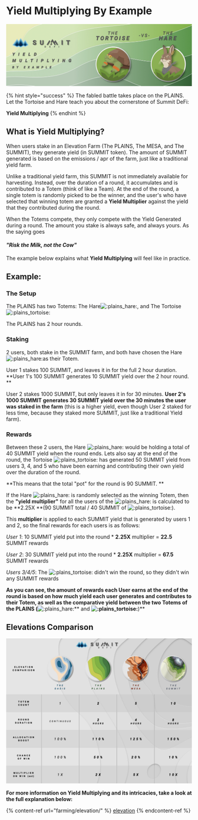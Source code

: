 # Yield Multiplying By Example

![](<.gitbook/assets/Yield Multiplying by Example Masthead.jpg>)

{% hint style="success" %}
The fabled battle takes place on the PLAINS. Let the Tortoise and Hare teach you about the cornerstone of Summit DeFi:

**Yield Multiplying**
{% endhint %}

## What is Yield Multiplying?

When users stake in an Elevation Farm (The PLAINS, The MESA, and The SUMMIT), they generate yield (in SUMMIT token). The amount of SUMMIT generated is based on the emissions / apr of the farm, just like a traditional yield farm.

Unlike a traditional yield farm, this SUMMIT is not immediately available for harvesting. Instead, over the duration of a round, it accumulates and is contributed to a Totem (think of like a Team). At the end of the round, a single totem is randomly picked to be the winner, and the user's who have selected that winning totem are granted a **Yield Multiplier** against the yield that they contributed during the round.

When the Totems compete, they only compete with the Yield Generated during a round. The amount you stake is always safe, and always yours. As the saying goes

#### _**"Risk the Milk, not the Cow"**_

The example below explains what **Yield Multiplying** will feel like in practice.&#x20;

## Example:

### The Setup

The PLAINS has two Totems: The Hare![:plains\_hare:](https://cdn.discordapp.com/emojis/889257298403405895.png?size=96), and The Tortoise![:plains\_tortoise:](https://cdn.discordapp.com/emojis/889257298197901342.png?size=96)

The PLAINS has 2 hour rounds.

### Staking

2 users, both stake in the SUMMIT farm, and both have chosen the Hare![:plains\_hare:](https://cdn.discordapp.com/emojis/889257298403405895.png?size=96)as their Totem.

User 1 stakes 100 SUMMIT, and leaves it in for the full 2 hour duration. **User 1's 100 SUMMIT generates 10 SUMMIT yield over the 2 hour round. **

User 2 stakes 1000 SUMMIT, but only leaves it in for 30 minutes. **User 2's 1000 SUMMIT generates 30 SUMMIT yield over the 30 minutes the user was staked in the farm** (this is a higher yield, even though User 2 staked for less time, because they staked more SUMMIT, just like a traditional Yield farm).&#x20;

### Rewards

Between these 2 users, the Hare ![:plains\_hare:](https://cdn.discordapp.com/emojis/889257298403405895.png?size=96) would be holding a total of 40 SUMMIT yield when the round ends. Lets also say at the end of the round, the Tortoise ![:plains\_tortoise:](https://cdn.discordapp.com/emojis/889257298197901342.png?size=96) has generated 50 SUMMIT yield from users 3, 4, and 5 who have been earning and contributing their own yield over the duration of the round.&#x20;

**This means that the total "pot" for the round is 90 SUMMIT. **

If the Hare ![:plains\_hare:](https://cdn.discordapp.com/emojis/889257298403405895.png?size=96) is randomly selected as the winning Totem, then the **"yield multiplier"** for all the users of the ![:plains\_hare:](https://cdn.discordapp.com/emojis/889257298403405895.png?size=96) is calculated to be **2.25X **(90 SUMMIT total / 40 SUMMIT of ![:plains\_tortoise:](https://cdn.discordapp.com/emojis/889257298197901342.png?size=96)).

This **multiplier** is applied to each SUMMIT yield that is generated by users 1 and 2, so the final rewards for each users is as follows:



_User 1_: 10 SUMMIT yield put into the round \* **2.25X** multiplier = **22.5** SUMMIT rewards

_User 2_: 30 SUMMIT yield put into the round \* **2.25X** multiplier = **67.5** SUMMIT rewards

_Users 3/4/5_: The ![:plains\_tortoise:](https://cdn.discordapp.com/emojis/889257298197901342.png?size=96) didn't win the round, so they didn't win any SUMMIT rewards



**As you can see, the amount of rewards each User earns at the end of the round is based on how much yield each user generates and contributes to their Totem, as well as the comparative yield between the two Totems of the PLAINS (**![:plains\_hare:](https://cdn.discordapp.com/emojis/889257298403405895.png?size=96)** and **![:plains\_tortoise:](https://cdn.discordapp.com/emojis/889257298197901342.png?size=96)**)**

## **Elevations Comparison**

![](.gitbook/assets/elevation-comparison.jpg)

**For more information on Yield Multiplying and its intricacies, take a look at the full explanation below:**

{% content-ref url="farming/elevation/" %}
[elevation](farming/elevation/)
{% endcontent-ref %}
